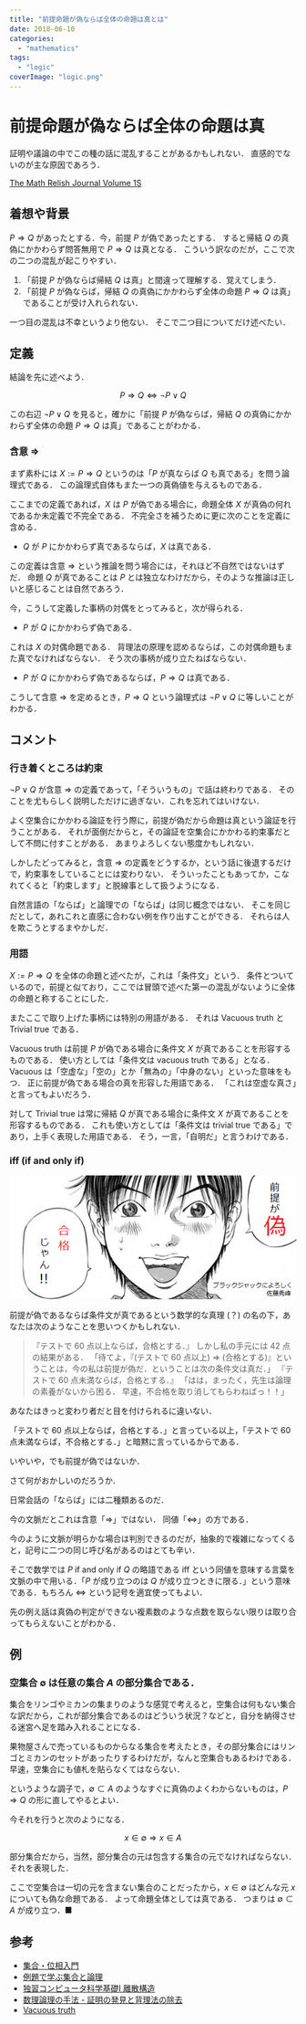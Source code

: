 ```yaml
---
title: "前提命題が偽ならば全体の命題は真とは"
date: 2018-06-10
categories: 
  - "mathematics"
tags: 
  - "logic"
coverImage: "logic.png"
---
```


# 前提命題が偽ならば全体の命題は真

証明や議論の中でこの種の話に混乱することがあるかもしれない． 直感的でないのが主な原因であろう．

[The Math Relish Journal Volume 1S](https://mathrelish.booth.pm/items/1123647/)

## 着想や背景

$P\Rightarrow Q$ があったとする．今，前提 $P$ が偽であったとする． すると帰結 $Q$ の真偽にかかわらず問答無用で $P\Rightarrow Q$ は真となる． こういう訳なのだが，ここで次の二つの混乱が起こりやすい．

1. 「前提 $P$ が偽ならば帰結 $Q$ は真」と間違って理解する．覚えてしまう．
2. 「前提 $P$ が偽ならば，帰結 $Q$ の真偽にかかわらず全体の命題 $P\Rightarrow Q$ は真」であることが受け入れられない．

一つ目の混乱は不幸というより他ない． そこで二つ目についてだけ述べたい．

## 定義

結論を先に述べよう．

$$P\Rightarrow Q \Leftrightarrow \lnot P\lor Q$$

この右辺 $\lnot P\lor Q$ を見ると，確かに「前提 $P$ が偽ならば，帰結 $Q$ の真偽にかかわらず全体の命題 $P\Rightarrow Q$ は真」であることがわかる．

### 含意 $\Rightarrow$

まず素朴には $X := P\Rightarrow Q$ というのは「$P$ が真ならば $Q$ も真である」を問う論理式である． この論理式自体もまた一つの真偽値を与えるものである．

ここまでの定義であれば，$X$ は $P$ が偽である場合に，命題全体 $X$ が真偽の何れであるか未定義で不完全である． 不完全さを補うために更に次のことを定義に含める．

- $Q$ が $P$ にかかわらず真であるならば，$X$ は真である．

この定義は含意 $\Rightarrow$ という推論を問う場合には，それほど不自然ではないはずだ． 命題 $Q$ が真であることは $P$ とは独立なわけだから，そのような推論は正しいと感じることは自然であろう．

今，こうして定義した事柄の対偶をとってみると，次が得られる．

- $P$ が $Q$ にかかわらず偽である．

これは $X$ の対偶命題である． 背理法の原理を認めるならば，この対偶命題もまた真でなければならない． そう次の事柄が成り立たねばならない．

- $P$ が $Q$ にかかわらず偽であるならば，$P\Rightarrow Q$ は真である．

こうして含意 $\Rightarrow$ を定めるとき，$P\Rightarrow Q$ という論理式は $\lnot P\lor Q$ に等しいことがわかる．

## コメント

### 行き着くところは約束

$\lnot P\lor Q$ が含意 $\Rightarrow$ の定義であって，「そういうもの」で話は終わりである． そのことを尤もらしく説明しただけに過ぎない．これを忘れてはいけない．

よく空集合にかかわる論証を行う際に，前提が偽だから命題は真という論証を行うことがある． それが面倒だからと，その論証を空集合にかかわる約束事だとして不問に付すことがある． あまりよろしくない態度かもしれない．

しかしたどってみると，含意 $\Rightarrow$ の定義をどうするか，という話に後退するだけで，約束事をしていることには変わりない． そういったこともあってか，こなれてくると「約束します」と脱線事として扱うようになる．

自然言語の「ならば」と論理での「ならば」は同じ概念ではない． そこを同じだとして，あれこれと直感に合わない例を作り出すことができる． それらは人を欺こうとするまやかしだ．

### 用語

$X:=P\Rightarrow Q$ を全体の命題と述べたが，これは「条件文」という． 条件とついているので，前提と似ており，ここでは冒頭で述べた第一の混乱がないように全体の命題と称することにした．

またここで取り上げた事柄には特別の用語がある． それは Vacuous truth と Trivial true である．

Vacuous truth は前提 $P$ が偽である場合に条件文 $X$ が真であることを形容するものである． 使い方としては「条件文は vacuous truth である」となる． Vacuous は「空虚な」「空の」とか「無為の」「中身のない」といった意味をもつ． 正に前提が偽である場合の真を形容した用語である． 「これは空虚な真さ」と言ってもよいだろう．

対して Trivial true は常に帰結 $Q$ が真である場合に条件文 $X$ が真であることを形容するものである． これも使い方としては「条件文は trivial true である」であり，上手く表現した用語である． そう，一言，「自明だ」と言うわけである．

### iff (if and only if)

![](images/bj03_jp-184.png)

前提が偽であるならば条件文が真であるという数学的な真理 (？) の名の下，あなたは次のようなことを思いつくかもしれない．

> 『テストで 60 点以上ならば，合格とする．』 しかし私の手元には 42 点の結果がある． 「待てよ，『(テストで 60 点以上) $\Rightarrow$ (合格とする)』ということは，今の私は前提が偽だ．ということは次の条件文は真だ．」 『テストで 60 点未満ならば，合格とする．』 「はは，まったく，先生は論理の素養がないから困る． 早速，不合格を取り消してもらわねばっ！！」

あなたはきっと変わり者だと目を付けられるに違いない．

「テストで 60 点以上ならば，合格とする．」と言っている以上，「テストで 60 点未満ならば，不合格とする．」と暗黙に言っているからである．

いやいや，でも前提が偽ではないか．

さて何がおかしいのだろうか．

日常会話の「ならば」には二種類あるのだ．

今の文脈だとこれは含意「$\Rightarrow$」ではない． 同値「$\Leftrightarrow$」の方である．

今のように文脈が明らかな場合は判別できるのだが，抽象的で複雑になってくると，記号に二つの同じ呼び名があるのはとても辛い．

そこで数学では $P$ if and only if $Q$ の略語である iff という同値を意味する言葉を文脈の中で用いる．「$P$ が成り立つのは $Q$ が成り立つときに限る．」という意味である．もちろん $\Leftrightarrow$ という記号を適宜使ってもよい．

先の例え話は真偽の判定ができない複素数のような点数を取らない限りは取り合ってもらえないことがわかる．

## 例

### 空集合 $\emptyset$ は任意の集合 $A$ の部分集合である．

集合をリンゴやミカンの集まりのような感覚で考えると，空集合は何もない集合な訳だから，これが部分集合であるのはどういう状況？などと，自分を納得させる迷宮へ足を踏み入れることになる．

果物屋さんで売っているものからなる集合を考えたとき，その部分集合にはリンゴとミカンのセットがあったりするわけだが，なんと空集合もあるわけである．早速，空集合にも値札を貼らなくてはならない．

というような調子で，$\emptyset\subset A$ のようなすぐに真偽のよくわからないものは，$P\Rightarrow Q$ の形に直してやるとよい．

今それを行うと次のようになる．

$$x\in\emptyset \Rightarrow x\in A$$

部分集合だから，当然，部分集合の元は包含する集合の元でなければならない． それを表現した．

ここで空集合は一切の元を含まない集合のことだったから，$x\in\emptyset$ はどんな元 $x$ についても偽な命題である． よって命題全体としては真である． つまりは $\emptyset\subset A$ が成り立つ．■

## 参考

- [集合・位相入門](https://amzn.to/2sU95yL)
- [例題で学ぶ集合と論理](https://amzn.to/2MXBYTf)
- [独習コンピュータ科学基礎I 離散構造](https://amzn.to/2unCaDG)
- [数理論理の手法 - 証明の発見と背理法の除去](https://amzn.to/2sPEyCi)
- [Vacuous truth](https://en.wikipedia.org/wiki/Vacuous_truth)

<script type="text/javascript">amzn_assoc_ad_type ="responsive_search_widget"; amzn_assoc_tracking_id ="alexandritefi-22"; amzn_assoc_marketplace ="amazon"; amzn_assoc_region ="JP"; amzn_assoc_placement =""; amzn_assoc_search_type = "search_widget";amzn_assoc_width ="auto"; amzn_assoc_height ="auto"; amzn_assoc_default_search_category =""; amzn_assoc_default_search_key ="論理";amzn_assoc_theme ="light"; amzn_assoc_bg_color ="FFFFFF";</script>

<script src="//z-fe.amazon-adsystem.com/widgets/q?ServiceVersion=20070822&amp;Operation=GetScript&amp;ID=OneJS&amp;WS=1&amp;Marketplace=JP"></script>
